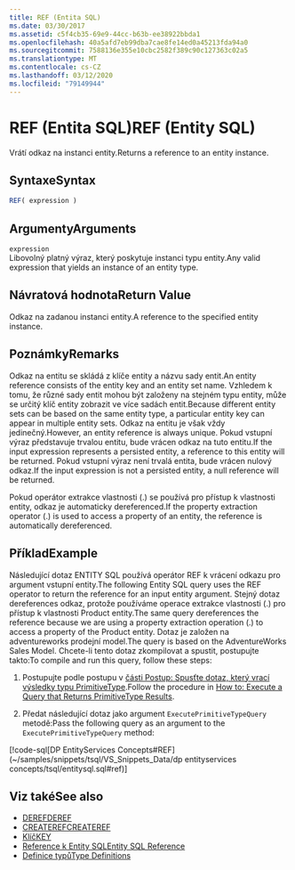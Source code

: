 ```yaml
---
title: REF (Entita SQL)
ms.date: 03/30/2017
ms.assetid: c5f4cb35-69e9-44cc-b63b-ee38922bbda1
ms.openlocfilehash: 40a5afd7eb99dba7cae8fe14ed0a45213fda94a0
ms.sourcegitcommit: 7588136e355e10cbc2582f389c90c127363c02a5
ms.translationtype: MT
ms.contentlocale: cs-CZ
ms.lasthandoff: 03/12/2020
ms.locfileid: "79149944"
---
```

# <a name="ref-entity-sql"></a><span data-ttu-id="b5b2d-102">REF (Entita SQL)</span><span class="sxs-lookup"><span data-stu-id="b5b2d-102">REF (Entity SQL)</span></span>
<span data-ttu-id="b5b2d-103">Vrátí odkaz na instanci entity.</span><span class="sxs-lookup"><span data-stu-id="b5b2d-103">Returns a reference to an entity instance.</span></span>  
  
## <a name="syntax"></a><span data-ttu-id="b5b2d-104">Syntaxe</span><span class="sxs-lookup"><span data-stu-id="b5b2d-104">Syntax</span></span>  
  
```sql  
REF( expression )
```  
  
## <a name="arguments"></a><span data-ttu-id="b5b2d-105">Argumenty</span><span class="sxs-lookup"><span data-stu-id="b5b2d-105">Arguments</span></span>  
 `expression`  
 <span data-ttu-id="b5b2d-106">Libovolný platný výraz, který poskytuje instanci typu entity.</span><span class="sxs-lookup"><span data-stu-id="b5b2d-106">Any valid expression that yields an instance of an entity type.</span></span>  
  
## <a name="return-value"></a><span data-ttu-id="b5b2d-107">Návratová hodnota</span><span class="sxs-lookup"><span data-stu-id="b5b2d-107">Return Value</span></span>  
 <span data-ttu-id="b5b2d-108">Odkaz na zadanou instanci entity.</span><span class="sxs-lookup"><span data-stu-id="b5b2d-108">A reference to the specified entity instance.</span></span>  
  
## <a name="remarks"></a><span data-ttu-id="b5b2d-109">Poznámky</span><span class="sxs-lookup"><span data-stu-id="b5b2d-109">Remarks</span></span>  
 <span data-ttu-id="b5b2d-110">Odkaz na entitu se skládá z klíče entity a názvu sady entit.</span><span class="sxs-lookup"><span data-stu-id="b5b2d-110">An entity reference consists of the entity key and an entity set name.</span></span> <span data-ttu-id="b5b2d-111">Vzhledem k tomu, že různé sady entit mohou být založeny na stejném typu entity, může se určitý klíč entity zobrazit ve více sadách entit.</span><span class="sxs-lookup"><span data-stu-id="b5b2d-111">Because different entity sets can be based on the same entity type, a particular entity key can appear in multiple entity sets.</span></span> <span data-ttu-id="b5b2d-112">Odkaz na entitu je však vždy jedinečný.</span><span class="sxs-lookup"><span data-stu-id="b5b2d-112">However, an entity reference is always unique.</span></span> <span data-ttu-id="b5b2d-113">Pokud vstupní výraz představuje trvalou entitu, bude vrácen odkaz na tuto entitu.</span><span class="sxs-lookup"><span data-stu-id="b5b2d-113">If the input expression represents a persisted entity, a reference to this entity will be returned.</span></span> <span data-ttu-id="b5b2d-114">Pokud vstupní výraz není trvalá entita, bude vrácen nulový odkaz.</span><span class="sxs-lookup"><span data-stu-id="b5b2d-114">If the input expression is not a persisted entity, a null reference will be returned.</span></span>  
  
 <span data-ttu-id="b5b2d-115">Pokud operátor extrakce vlastnosti (.) se používá pro přístup k vlastnosti entity, odkaz je automaticky dereferenced.</span><span class="sxs-lookup"><span data-stu-id="b5b2d-115">If the property extraction operator (.) is used to access a property of an entity, the reference is automatically dereferenced.</span></span>  
  
## <a name="example"></a><span data-ttu-id="b5b2d-116">Příklad</span><span class="sxs-lookup"><span data-stu-id="b5b2d-116">Example</span></span>  
 <span data-ttu-id="b5b2d-117">Následující dotaz ENTITY SQL používá operátor REF k vrácení odkazu pro argument vstupní entity.</span><span class="sxs-lookup"><span data-stu-id="b5b2d-117">The following Entity SQL query uses the REF operator to return the reference for an input entity argument.</span></span> <span data-ttu-id="b5b2d-118">Stejný dotaz dereferences odkaz, protože používáme operace extrakce vlastnosti (.) pro přístup k vlastnosti Product entity.</span><span class="sxs-lookup"><span data-stu-id="b5b2d-118">The same query dereferences the reference because we are using a property extraction operation (.) to access a property of the Product entity.</span></span> <span data-ttu-id="b5b2d-119">Dotaz je založen na adventureworks prodejní model.</span><span class="sxs-lookup"><span data-stu-id="b5b2d-119">The query is based on the AdventureWorks Sales Model.</span></span> <span data-ttu-id="b5b2d-120">Chcete-li tento dotaz zkompilovat a spustit, postupujte takto:</span><span class="sxs-lookup"><span data-stu-id="b5b2d-120">To compile and run this query, follow these steps:</span></span>  
  
1. <span data-ttu-id="b5b2d-121">Postupujte podle postupu v [části Postup: Spusťte dotaz, který vrací výsledky typu PrimitiveType](../how-to-execute-a-query-that-returns-primitivetype-results.md).</span><span class="sxs-lookup"><span data-stu-id="b5b2d-121">Follow the procedure in [How to: Execute a Query that Returns PrimitiveType Results](../how-to-execute-a-query-that-returns-primitivetype-results.md).</span></span>  
  
2. <span data-ttu-id="b5b2d-122">Předat následující dotaz jako argument `ExecutePrimitiveTypeQuery` metodě:</span><span class="sxs-lookup"><span data-stu-id="b5b2d-122">Pass the following query as an argument to the `ExecutePrimitiveTypeQuery` method:</span></span>  
  
 [!code-sql[DP EntityServices Concepts#REF](~/samples/snippets/tsql/VS_Snippets_Data/dp entityservices concepts/tsql/entitysql.sql#ref)]  
  
## <a name="see-also"></a><span data-ttu-id="b5b2d-123">Viz také</span><span class="sxs-lookup"><span data-stu-id="b5b2d-123">See also</span></span>

- [<span data-ttu-id="b5b2d-124">DEREF</span><span class="sxs-lookup"><span data-stu-id="b5b2d-124">DEREF</span></span>](deref-entity-sql.md)
- [<span data-ttu-id="b5b2d-125">CREATEREF</span><span class="sxs-lookup"><span data-stu-id="b5b2d-125">CREATEREF</span></span>](createref-entity-sql.md)
- [<span data-ttu-id="b5b2d-126">Klíč</span><span class="sxs-lookup"><span data-stu-id="b5b2d-126">KEY</span></span>](key-entity-sql.md)
- [<span data-ttu-id="b5b2d-127">Reference k Entity SQL</span><span class="sxs-lookup"><span data-stu-id="b5b2d-127">Entity SQL Reference</span></span>](entity-sql-reference.md)
- [<span data-ttu-id="b5b2d-128">Definice typů</span><span class="sxs-lookup"><span data-stu-id="b5b2d-128">Type Definitions</span></span>](type-definitions-entity-sql.md)
